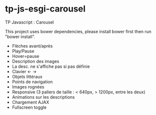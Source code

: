 # tp-js-esgi-carousel
TP Javascript : Carousel

This project uses bower dependencies, please install bower first then run "bower install".

* Flèches avant/après
* Play/Pause
* Hover=pause
* Description des images
* La desc. ne s'affiche pas si pas définie
* Clavier &larr; &rarr;
* Objets littéraux
* Points de navigation
* Images rognées
* Responsive (3 paliers de taille : < 640px, > 1200px, entre les deux)
* Animations sur les descriptions
* Chargement AJAX
* Fullscreen toggle
